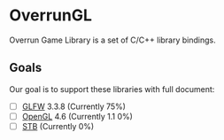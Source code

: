 # OverrunGL

Overrun Game Library is a set of C/C++ library bindings.

## Goals

Our goal is to support these libraries with full document:

- [ ] [GLFW](https://www.glfw.org/) 3.3.8 (Currently 75%)
- [ ] [OpenGL](https://www.khronos.org/opengl/) 4.6 (Currently 1.1 0%)
- [ ] [STB](https://github.com/nothings/stb) (Currently 0%)
